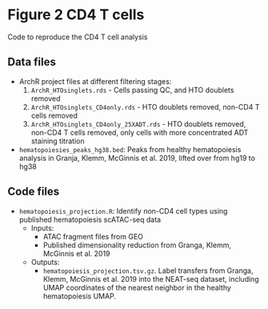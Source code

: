 # Figure 2 CD4 T cells
Code to reproduce the CD4 T cell analysis

## Data files
- ArchR project files at different filtering stages:
  1. `ArchR_HTOsinglets.rds` - Cells passing QC, and HTO doublets removed
  2. `ArchR_HTOsinglets_CD4only.rds` - HTO doublets removed, non-CD4 T cells removed
  3. `ArchR_HTOsinglets_CD4only_25XADT.rds` - HTO doublets removed, non-CD4 T cells removed, only cells with more concentrated ADT staining titration
- `hematopoiesies_peaks_hg38.bed`: Peaks from healthy hematopoiesis analysis in Granja, Klemm, McGinnis et al. 2019, lifted over from hg19 to hg38

## Code files
- `hematopoiesis_projection.R`: Identify non-CD4 cell types using published hematopoiesis scATAC-seq data
    - Inputs: 
        - ATAC fragment files from GEO
        - Published dimensionality reduction from Granga, Klemm, McGinnis et al. 2019
    - Outputs:
        - `hematopoiesis_projection.tsv.gz`. Label transfers from Granga, Klemm, McGinnis et al. 2019 into the NEAT-seq dataset, including UMAP coordinates of the nearest neighbor in the healthy hematopoiesis UMAP.